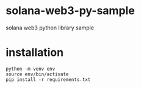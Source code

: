 # solana-web3-py-sample
solana web3 python library sample

# installation

```
python -m venv env
source env/bin/activate
pip install -r requirements.txt 
```
